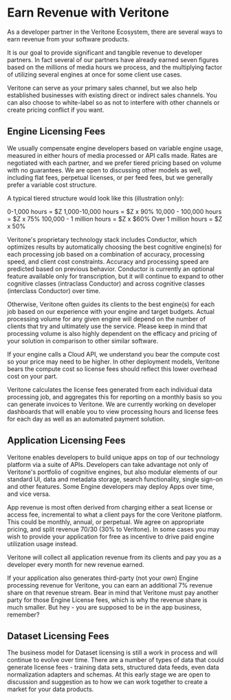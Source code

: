 # Earn Revenue with Veritone 
As a developer partner in the Veritone Ecosystem, there are several ways to earn revenue from your software products.

It is our goal to provide significant and tangible revenue to developer partners.  In fact several of our partners have already earned seven figures based on the millions of media hours we process, and the multiplying factor of utilizing several engines at once for some client use cases.

Veritone can serve as your primary sales channel, but we also help established businesses with existing direct or indirect sales channels. You can also choose to white-label so as not to interfere with other channels or create pricing conflict if you want.

## Engine Licensing Fees
We usually compensate engine developers based on variable engine usage, measured in either hours of media processed or API calls made. Rates are negotiated with each partner, and we prefer tiered pricing based on volume with no guarantees. We are open to discussing other models as well, including flat fees, perpetual licenses, or per feed fees, but we generally prefer a variable cost structure. 

A typical tiered structure would look like this (illustration only):

0-1,000 hours = $Z
1,000-10,000 hours = $Z x 90%
10,000 - 100,000 hours = $Z x 75%
100,000 - 1 million hours = $Z x $60%
Over 1 million hours = $Z x 50%

Veritone's proprietary technology stack includes Conductor, which optimizes results by automatically choosing the best cognitive engine(s) for each processing job based on a combination of accuracy, processing speed, and client cost constraints. Accuracy and processing speed are predicted based on previous behavior. Conductor is currently an optional feature available only for transcription, but it will continue to expand to other cognitive classes (intraclass Conductor) and across cognitive classes (interclass Conductor) over time.

Otherwise, Veritone often guides its clients to the best engine(s) for each job based on our experience with your engine and target budgets. Actual processing volume for any given engine will depend on the number of clients that try and ultimately use the service.  Please keep in mind that processing volume is also highly dependent on the efficacy and pricing of your solution in comparison to other similar software.

If your engine calls a Cloud API, we understand you bear the compute cost so your price may need to be higher. In other deployment models, Veritone bears the compute cost so license fees should reflect this lower overhead cost on your part.

Veritone calculates the license fees generated from each individual data processing job, and aggregates this for reporting on a monthly basis so you can generate invoices to Veritone. We are currently working on developer dashboards that will enable you to view processing hours and license fees for each day as well as an automated payment solution.

## Application Licensing Fees
Veritone enables developers to build unique apps on top of our technology platform via a suite of APIs. Developers can take advantage not only of Veritone's portfolio of cognitive engines, but also modular elements of our standard UI, data and metadata storage, search functionality, single sign-on and other features.  Some Engine developers may deploy Apps over time, and vice versa.

App revenue is most often derived from charging either a seat license or access fee, incremental to what a client pays for the core Veritone platform.  This could be monthly, annual, or perpetual.  We agree on appropriate pricing, and split revenue 70/30 (30% to Veritone).  In some cases you may wish to provide your application for free as incentive to drive paid engine utilization usage instead.

Veritone will collect all application revenue from its clients and pay you as a developer every month for new revenue earned.

If your application also generates third-party (not your own) Engine processing revenue for Veritone, you can earn an additional 7% revenue share on that revenue stream.  Bear in mind that Veritone must pay another party for those Engine License fees, which is why the revenue share is much smaller.  But hey - you are supposed to be in the app business, remember?

## Dataset Licensing Fees
The business model for Dataset licensing is still a work in process and will continue to evolve over time. There are a number of types of data that could generate license fees - training data sets, structured data feeds, even data normalization adapters and schemas.  At this early stage we are open to discussion and suggestion as to how we can work together to create a market for your data products.
